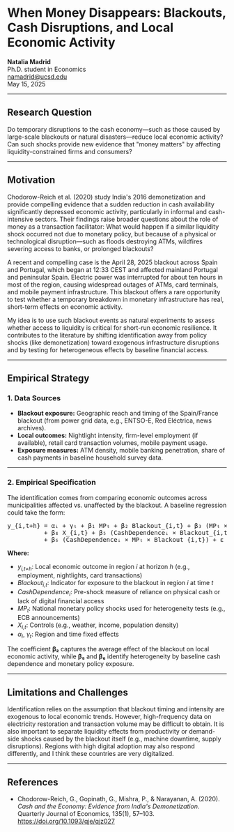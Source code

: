# When Money Disappears: Blackouts, Cash Disruptions, and Local Economic Activity

**Natalia Madrid**  
Ph.D. student in Economics  
namadrid@ucsd.edu  
May 15, 2025

---

## Research Question

Do temporary disruptions to the cash economy—such as those caused by large-scale blackouts or natural disasters—reduce local economic activity? Can such shocks provide new evidence that "money matters" by affecting liquidity-constrained firms and consumers?

---

## Motivation

Chodorow-Reich et al. (2020) study India's 2016 demonetization and provide compelling evidence that a sudden reduction in cash availability significantly depressed economic activity, particularly in informal and cash-intensive sectors. Their findings raise broader questions about the role of money as a transaction facilitator: What would happen if a similar liquidity shock occurred not due to monetary policy, but because of a physical or technological disruption—such as floods destroying ATMs, wildfires severing access to banks, or prolonged blackouts?

A recent and compelling case is the April 28, 2025 blackout across Spain and Portugal, which began at 12:33 CEST and affected mainland Portugal and peninsular Spain. Electric power was interrupted for about ten hours in most of the region, causing widespread outages of ATMs, card terminals, and mobile payment infrastructure. This blackout offers a rare opportunity to test whether a temporary breakdown in monetary infrastructure has real, short-term effects on economic activity. 

My idea is to use such blackout events as natural experiments to assess whether access to liquidity is critical for short-run economic resilience. It contributes to the literature by shifting identification away from policy shocks (like demonetization) toward exogenous infrastructure disruptions and by testing for heterogeneous effects by baseline financial access.

---

## Empirical Strategy

### 1. Data Sources

- **Blackout exposure:** Geographic reach and timing of the Spain/France blackout (from power grid data, e.g., ENTSO-E, Red Eléctrica, news archives).  
- **Local outcomes:** Nightlight intensity, firm-level employment (if available), retail card transaction volumes, mobile payment usage.
- **Exposure measures:** ATM density, mobile banking penetration, share of cash payments in baseline household survey data. 

---

### 2. Empirical Specification

The identification comes from comparing economic outcomes across municipalities affected vs. unaffected by the blackout. A baseline regression could take the form:

<pre>
y_{i,t+h} = αᵢ + γₜ + β₁ MPₜ + β₂ Blackout_{i,t} + β₃ (MPₜ × Blackout_{i,t}) 
          + β₄ X_{i,t} + β₅ (CashDependenceᵢ × Blackout_{i,t}) 
          + β₆ (CashDependenceᵢ × MPₜ × Blackout_{i,t}) + ε_{i,t+h}
</pre>

**Where:**

- *y<sub>i,t+h</sub>*: Local economic outcome in region *i* at horizon *h* (e.g., employment, nightlights, card transactions)  
- *Blackout<sub>i,t</sub>*: Indicator for exposure to the blackout in region *i* at time *t*  
- *CashDependence<sub>i</sub>*: Pre-shock measure of reliance on physical cash or lack of digital financial access  
- *MP<sub>t</sub>*: National monetary policy shocks used for heterogeneity tests (e.g., ECB announcements)  
- *X<sub>i,t</sub>*: Controls (e.g., weather, income, population density)  
- *α<sub>i</sub>*, *γ<sub>t</sub>*: Region and time fixed effects  

The coefficient **β₂** captures the average effect of the blackout on local economic activity, while **β₅** and **β₆** identify heterogeneity by baseline cash dependence and monetary policy exposure.

---

## Limitations and Challenges

Identification relies on the assumption that blackout timing and intensity are exogenous to local economic trends. However, high-frequency data on electricity restoration and transaction volume may be difficult to obtain. It is also important to separate liquidity effects from productivity or demand-side shocks caused by the blackout itself (e.g., machine downtime, supply disruptions). Regions with high digital adoption may also respond differently, and I think these countries are very digitalized. 

---

## References

- Chodorow-Reich, G., Gopinath, G., Mishra, P., & Narayanan, A. (2020). *Cash and the Economy: Evidence from India's Demonetization*. Quarterly Journal of Economics, 135(1), 57–103. https://doi.org/10.1093/qje/qjz027
